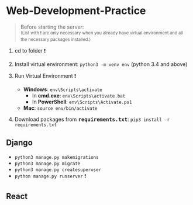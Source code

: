 # Web-Development-Practice

> Before starting the server: <br>
<sub>(List with :exclamation: are only necessary when you already have virtual environment and all the necessary packages installed.)</sub>

1. cd to folder :exclamation:

2. Install virtual environment: ```python3 -m venv env``` (python 3.4 and above)

3. Run Virtual Environment :exclamation:
    - **Windows**: ```env\Scripts\activate```
        - In **cmd.exe**: ```env\Scripts\activate.bat```
        - In **PowerShell**: ```env\Scripts\Activate.ps1```
    - **Mac**: ```source env/bin/activate```

4. Download packages from <samp>**requirements.txt**</samp>: ```pip3 install -r requirements.txt```
   

## Django
- ```python3 manage.py makemigrations```
- ```python3 manage.py migrate```
- ```python3 manage.py createsuperuser```
- ```python manage.py runserver``` :exclamation:

## React
